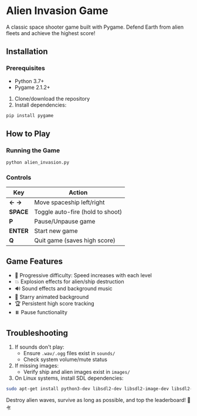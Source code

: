 # Alien Invasion Game

A classic space shooter game built with Pygame. Defend Earth from alien fleets and achieve the highest score!

## Installation

### Prerequisites
- Python 3.7+
- Pygame 2.1.2+

1. Clone/download the repository
2. Install dependencies:

```bash
pip install pygame
```

## How to Play

### Running the Game
```bash
python alien_invasion.py
```

### Controls
| Key       | Action                           |
| --------- | -------------------------------- |
| **← →**   | Move spaceship left/right        |
| **SPACE** | Toggle auto-fire (hold to shoot) |
| **P**     | Pause/Unpause game               |
| **ENTER** | Start new game                   |
| **Q**     | Quit game (saves high score)     |

## Game Features
- 🚀 Progressive difficulty: Speed increases with each level
- 💥 Explosion effects for alien/ship destruction
- 🔊 Sound effects and background music
- 🌟 Starry animated background
- 🏆 Persistent high score tracking
- ⏸️ Pause functionality

## Troubleshooting
1. If sounds don't play:
   - Ensure `.wav/.ogg` files exist in `sounds/`
   - Check system volume/mute status
2. If missing images:
   - Verify ship and alien images exist in `images/`
3. On Linux systems, install SDL dependencies:
```bash
sudo apt-get install python3-dev libsdl2-dev libsdl2-image-dev libsdl2-mixer-dev
```

Destroy alien waves, survive as long as possible, and top the leaderboard! 👾🛸
